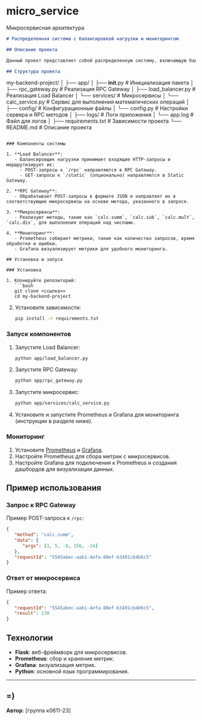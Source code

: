 # micro_service
Микросервисная архитектура
```markdown
# Распределенная система с балансировкой нагрузки и мониторингом

## Описание проекта

Данный проект представляет собой распределенную систему, включающую балансировщик нагрузки, RPC Gateway для взаимодействия с микросервисами, микросервисы для выполнения операций, а также систему мониторинга с использованием Prometheus и Grafana.

## Структура проекта

```
my-backend-project/
│
├── app/
│   ├── __init__.py              # Инициализация пакета
│   ├── rpc_gateway.py           # Реализация RPC Gateway
│   ├── load_balancer.py         # Реализация Load Balancer
│   └── services/                # Микросервисы
│       └── calc_service.py      # Сервис для выполнения математических операций
│
├── config/                      # Конфигурационные файлы
│   └── config.py                # Настройки сервера и RPC методов
│
├── logs/                        # Логи приложения
│   └── app.log                  # Файл для логов
│
├── requirements.txt             # Зависимости проекта
└── README.md                    # Описание проекта
```

### Компоненты системы

1. **Load Balancer**:
   - Балансировщик нагрузки принимает входящие HTTP-запросы и маршрутизирует их:
     - POST-запросы к `/rpc` направляются в RPC Gateway.
     - GET-запросы к `/static` (опционально) направляются в Static Gateway.

2. **RPC Gateway**:
   - Обрабатывает POST-запросы в формате JSON и направляет их в соответствующие микросервисы на основе метода, указанного в запросе.

3. **Микросервисы**:
   - Реализуют методы, такие как `calc.summ`, `calc.sub`, `calc.mult`, `calc.div`, для выполнения операций над числами.

4. **Мониторинг**:
   - Prometheus собирает метрики, такие как количество запросов, время обработки и ошибки.
   - Grafana визуализирует метрики для удобного мониторинга.

## Установка и запуск

### Установка

1. Клонируйте репозиторий:
   ```bash
   git clone <ссылка>>
   cd my-backend-project
   ```

2. Установите зависимости:
   ```bash
   pip install -r requirements.txt
   ```

### Запуск компонентов

1. Запустите Load Balancer:
   ```bash
   python app/load_balancer.py
   ```

2. Запустите RPC Gateway:
   ```bash
   python app/rpc_gateway.py
   ```

3. Запустите микросервис:
   ```bash
   python app/services/calc_service.py
   ```

4. Установите и запустите Prometheus и Grafana для мониторинга (инструкции в разделе ниже).

### Мониторинг

1. Установите [Prometheus](https://prometheus.io/) и [Grafana](https://grafana.com/).
2. Настройте Prometheus для сбора метрик с микросервисов.
3. Настройте Grafana для подключения к Prometheus и создания дашбордов для визуализации данных.

## Пример использования

### Запрос к RPC Gateway

Пример POST-запроса к `/rpc`:
```json
{
   "method": "calc.summ",
   "data": {
      "args": [1, 5, -8, 156, -24]
   },
   "requestId": "5545abec-aab1-4efa-80ef-b3491cb4b6c5"
}
```

### Ответ от микросервиса

Пример ответа:
```json
{
   "requestId": "5545abec-aab1-4efa-80ef-b3491cb4b6c5",
   "result": 130
}
```

## Технологии

- **Flask**: веб-фреймворк для микросервисов.
- **Prometheus**: сбор и хранение метрик.
- **Grafana**: визуализация метрик.
- **Python**: основной язык программирования.


---
##  =)

**Автор**: [группа к0611-23]  

```

